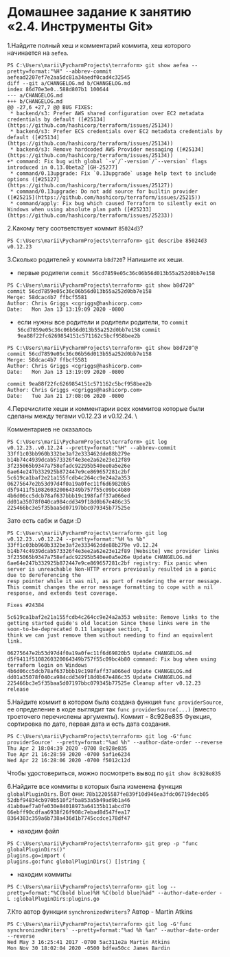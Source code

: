 # Домашнее задание к занятию «2.4. Инструменты Git»

1.Найдите полный хеш и комментарий коммита, хеш которого начинается на `aefea`.
```
PS C:\Users\marii\PycharmProjects\terraform> git show aefea --pretty=format:"%H" --abbrev-commit
aefead2207ef7e2aa5dc81a34aedf0cad4c32545
diff --git a/CHANGELOG.md b/CHANGELOG.md
index 86d70e3e0..588d807b1 100644
--- a/CHANGELOG.md
+++ b/CHANGELOG.md
@@ -27,6 +27,7 @@ BUG FIXES:
 * backend/s3: Prefer AWS shared configuration over EC2 metadata credentials by default ([#25134](https://github.com/hashicorp/terraform/issues/25134))
 * backend/s3: Prefer ECS credentials over EC2 metadata credentials by default ([#25134](https://github.com/hashicorp/terraform/issues/25134))
 * backend/s3: Remove hardcoded AWS Provider messaging ([#25134](https://github.com/hashicorp/terraform/issues/25134))
+* command: Fix bug with global `-v`/`-version`/`--version` flags introduced in 0.13.0beta2 [GH-25277]
 * command/0.13upgrade: Fix `0.13upgrade` usage help text to include options ([#25127](https://github.com/hashicorp/terraform/issues/25127))
 * command/0.13upgrade: Do not add source for builtin provider ([#25215](https://github.com/hashicorp/terraform/issues/25215))
 * command/apply: Fix bug which caused Terraform to silently exit on Windows when using absolute plan path ([#25233](https://github.com/hashicorp/terraform/issues/25233))
```
2.Какому тегу соответствует коммит `85024d3`?
```
PS C:\Users\marii\PycharmProjects\terraform> git describe 85024d3
v0.12.23
```

3.Сколько родителей у коммита `b8d720`? Напишите их хеши.
- первые родители
`commit 56cd7859e05c36c06b56d013b55a252d0bb7e158`
```
PS C:\Users\marii\PycharmProjects\terraform> git show b8d720^
commit 56cd7859e05c36c06b56d013b55a252d0bb7e158
Merge: 58dcac4b7 ffbcf5581
Author: Chris Griggs <cgriggs@hashicorp.com>
Date:   Mon Jan 13 13:19:09 2020 -0800
```
- если нужны все родители и родители родители, то
`commit 56cd7859e05c36c06b56d013b55a252d0bb7e158`
`commit 9ea88f22fc6269854151c571162c5bcf958bee2b`
```
PS C:\Users\marii\PycharmProjects\terraform> git show b8d720^@
commit 56cd7859e05c36c06b56d013b55a252d0bb7e158
Merge: 58dcac4b7 ffbcf5581
Author: Chris Griggs <cgriggs@hashicorp.com>
Date:   Mon Jan 13 13:19:09 2020 -0800

commit 9ea88f22fc6269854151c571162c5bcf958bee2b
Author: Chris Griggs <cgriggs@hashicorp.com>
Date:   Tue Jan 21 17:08:06 2020 -0800
```

4.Перечислите хеши и комментарии всех коммитов которые были сделаны между тегами  v0.12.23 и v0.12.24. \

Комментариев не оказалось
```
PS C:\Users\marii\PycharmProjects\terraform> git log v0.12.23..v0.12.24 --pretty=format:"%H" --abbrev-commit
33ff1c03bb960b332be3af2e333462dde88b279e
b14b74c4939dcab573326f4e3ee2a62e23e12f89
3f235065b9347a758efadc92295b540ee0a5e26e
6ae64e247b332925b872447e9ce869657281c2bf
5c619ca1baf2e21a155fcdb4c264cc9e24a2a353
06275647e2b53d97d4f0a19a0fec11f6d69820b5
d5f9411f5108260320064349b757f55c09bc4b80
4b6d06cc5dcb78af637bbb19c198faff37a066ed
dd01a35078f040ca984cdd349f18d0b67e486c35
225466bc3e5f35baa5d07197bbc079345b77525e
```
Зато есть сабж и бади :D
```
PS C:\Users\marii\PycharmProjects\terraform> git log v0.12.23..v0.12.24 --pretty=format:"%H %s %b"
33ff1c03bb960b332be3af2e333462dde88b279e v0.12.24
b14b74c4939dcab573326f4e3ee2a62e23e12f89 [Website] vmc provider links
3f235065b9347a758efadc92295b540ee0a5e26e Update CHANGELOG.md
6ae64e247b332925b872447e9ce869657281c2bf registry: Fix panic when server is unreachable Non-HTTP errors previously resulted in a panic due to dereferencing the
resp pointer while it was nil, as part of rendering the error message.
This commit changes the error message formatting to cope with a nil
response, and extends test coverage.

Fixes #24384

5c619ca1baf2e21a155fcdb4c264cc9e24a2a353 website: Remove links to the getting started guide's old location Since these links were in the soon-to-be-deprecated 0.11 language section, I
think we can just remove them without needing to find an equivalent link.

06275647e2b53d97d4f0a19a0fec11f6d69820b5 Update CHANGELOG.md
d5f9411f5108260320064349b757f55c09bc4b80 command: Fix bug when using terraform login on Windows
4b6d06cc5dcb78af637bbb19c198faff37a066ed Update CHANGELOG.md
dd01a35078f040ca984cdd349f18d0b67e486c35 Update CHANGELOG.md
225466bc3e5f35baa5d07197bbc079345b77525e Cleanup after v0.12.23 release
```

5.Найдите коммит в котором была создана функция `func providerSource`, ее определение в коде выглядит 
так `func providerSource(...)` (вместо троеточего перечислены аргументы).
Коммит - 8c928e835
Фуекция, сортировка по дате, первая дата и есть дата создания. 
```
PS C:\Users\marii\PycharmProjects\terraform> git log -G'func providerSource' --pretty=format:"%ad %h" --author-date-order --reverse
Thu Apr 2 18:04:39 2020 -0700 8c928e835
Tue Apr 21 16:28:59 2020 -0700 5af1e6234
Wed Apr 22 16:28:06 2020 -0700 f5012c12d
```
Чтобы удостовериться, можно посмотреть вывод по `git show 8c928e835`

6.Найдите все коммиты в которых была изменена функция `globalPluginDirs`.
Вот они:
`78b12205587fe839f10d946ea3fdc06719decb05`
`52dbf94834cb970b510f2fba853a5b49ad9b1a46`
`41ab0aef7a0fe030e84018973a64135b11abcd70`
`66ebff90cdfaa6938f26f908c7ebad8d547fea17`
`8364383c359a6b738a436d1b7745ccdce178df47`

- находим файл
```
PS C:\Users\marii\PycharmProjects\terraform> git grep -p "func globalPluginDirs()"
plugins.go=import (
plugins.go:func globalPluginDirs() []string {
```
- находим коммиты
```
PS C:\Users\marii\PycharmProjects\terraform> git log --pretty=format:"%C(bold blue)%H %C(bold blue)%ad" --author-date-order -L :globalPluginDirs:plugins.go
```

7.Кто автор функции `synchronizedWriters`? 
Автор - Martin Atkins 
```
PS C:\Users\marii\PycharmProjects\terraform> git log -G'func synchronizedWriters' --pretty=format:"%ad %h %an" --author-date-order --reverse
Wed May 3 16:25:41 2017 -0700 5ac311e2a Martin Atkins
Mon Nov 30 18:02:04 2020 -0500 bdfea50cc James Bardin
```